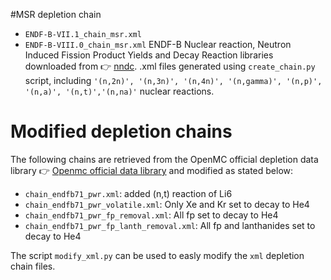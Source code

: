 #MSR depletion chain 
- `ENDF-B-VII.1_chain_msr.xml`
- `ENDF-B-VIII.0_chain_msr.xml`
ENDF-B Nuclear reaction, Neutron Induced Fission Product Yields and Decay Reaction libraries downloaded from :point_right: [nndc](https://www.nndc.bnl.gov/).
.xml files generated using `create_chain.py` script, including `'(n,2n)', '(n,3n)', '(n,4n)', '(n,gamma)', '(n,p)', '(n,a)', '(n,t)','(n,na)'` nuclear reactions.


# Modified depletion chains  
The following chains are retrieved from the OpenMC official depletion data library :point_right: [Openmc official data library](https://openmc.org/official-data-libraries/) and modified as stated below:
- ``chain_endfb71_pwr.xml``: added (n,t) reaction of Li6  
- ``chain_endfb71_pwr_volatile.xml``: Only Xe and Kr set to decay to He4
- ``chain_endfb71_pwr_fp_removal.xml``: All fp set to decay to He4
- ``chain_endfb71_pwr_fp_lanth_removal.xml``: All fp and lanthanides set to decay to He4

The script ``modify_xml.py`` can be used to easly modify the ``xml`` depletion chain files.

